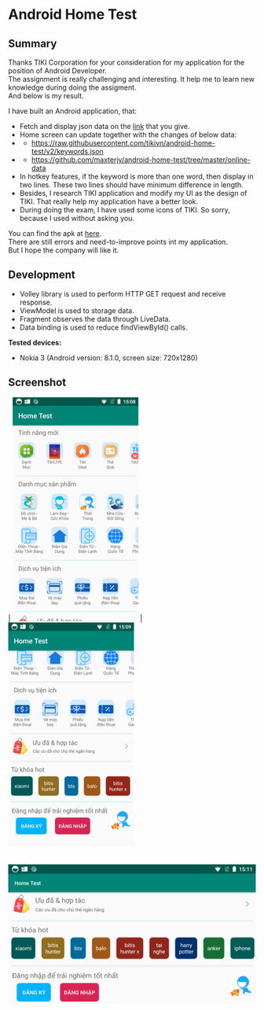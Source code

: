 # Android Home Test  

## Summary
Thanks TIKI Corporation for your consideration for my application for the position of Android Developer.  
The assignment is really challenging and interesting. It help me to learn new knowledge during doing the assigment.  
And below is my result.  
  
I have built an Android application, that:  
* Fetch and display json data on the [link](https://raw.githubusercontent.com/tikivn/android-home-test/v2/keywords.json) that you give.  
* Home screen can update together with the changes of below data:  
* * https://raw.githubusercontent.com/tikivn/android-home-test/v2/keywords.json  
* * https://github.com/maxterjy/android-home-test/tree/master/online-data  
* In hotkey features, if the keyword is more than one word, then display in two lines. These two lines should have minimum difference in length.  
* Besides, I research TIKI application and modify my UI as the design of TIKI. That really help my application have a better look.  
* During doing the exam, I have used some icons of TIKI. So sorry, because I used without asking you.  

You can find the apk at [here](https://github.com/maxterjy/android-home-test/blob/master/apk/HomeTest_v1.apk).  
There are still errors and need-to-improve points int my application.  
But I hope the company will like it.  

## Development
* Volley library is used to perform HTTP GET request and receive response.  
* ViewModel is used to storage data.  
* Fragment observes the data through LiveData.  
* Data binding is used to reduce findViewById() calls.  

**Tested devices:**
* Nokia 3 (Android version: 8.1.0, screen size: 720x1280)

## Screenshot
 | 
<img src="https://github.com/maxterjy/android-home-test/blob/master/screenshot/portrail_01.png" width="256" /> | 
<img src="https://github.com/maxterjy/android-home-test/blob/master/screenshot/portrail_02.png" width="256" />  
<br />
<br />
<img src="https://github.com/maxterjy/android-home-test/blob/master/screenshot/landscape_04.png" width="512" /> 


